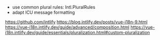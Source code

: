 * use common plural rules: Intl.PluralRules
* adapt ICU message formatting

https://github.com/intlify
https://blog.intlify.dev/posts/vue-i18n-9.html
https://vue-i18n.intlify.dev/guide/advanced/composition.html
https://vue-i18n.intlify.dev/guide/essentials/pluralization.html#custom-pluralization
